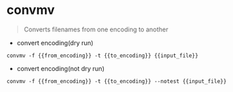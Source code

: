 # convmv

> Converts filenames from one encoding to another

- convert encoding(dry run)

`convmv -f {{from_encoding}} -t {{to_encoding}} {{input_file}}`

- convert encoding(not dry run)

`convmv -f {{from_encoding}} -t {{to_encoding}} --notest {{input_file}}`
